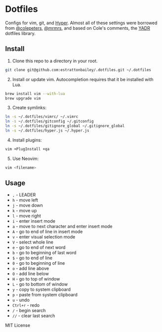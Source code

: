 # Dotfiles
Configs for vim, git, and [Hyper](https://hyper.is/). Almost all of these settings were borrowed from [@colepeters](https://github.com/colepeters), [@mrmrs](https://github.com/mrmrs), and based on Cole's comments, the [YADR](https://github.com/skwp/dotfiles) dotfiles library.

## Install
1. Clone this repo to a directory in your root.
```bash
git clone git@github.com:estrattonbailey/.dotfiles.git ~/.dotfiles
```

2. Install or update vim. Autocompletion requires that it be installed with Lua.
```bash
brew install vim --with-lua
brew upgrade vim
```

3. Create symlinks:
```bash
ln -s ~/.dotfiles/vimrc/ ~/.vimrc
ln -s ~/.dotfiles/gitconfig ~/.gitconfig
ln -s ~/.dotfiles/gitignore_global ~/.gitignore_global
ln -s ~/.dotfiles/hyper.js ~/.hyper.js
```

4. Install plugins:
```bash
vim +PlugInstall +qa
```

5. Use Neovim:
```bash
vim <filename>
```

## Usage
- `,` - LEADER 
- `h` - move left
- `j` - move down
- `k` - move up
- `l` - move right
- `i` - enter insert mode
- `a` - move to next character and enter insert mode
- `A` - go to end of line in insert mode
- `v` - enter visual selection mode
- `V` - select whole line 
- `e` - go to end of next word
- `b` - go to beginning of last word
- `$` - go to end of line
- `0` - go to beginning of line
- `o` - add line above
- `O` - add line below
- `H` - go to top of window
- `L` - go to bottom of window
- `y` - copy to system clipboard
- `p` - paste from system clipboard
- `u` - undo
- `Ctrl+r` - redo
- `/` - begin search
- `//` - clear last search

MIT License

